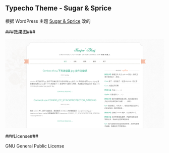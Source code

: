 Typecho Theme - Sugar & Sprice
---

根据 WordPress 主题 [Sugar & Sprice][1] 改的

###效果图###

![screenshot.png][2]

###License###

GNU General Public License

  [1]: http://webtuts.pl/test/sugarspice/
  [2]: screenshot.png
